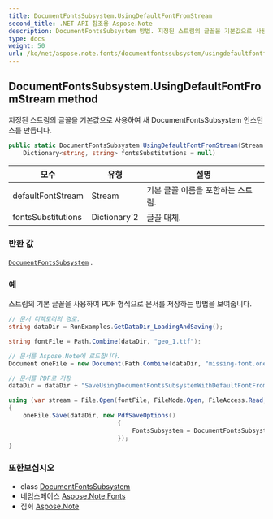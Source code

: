 ```yaml
---
title: DocumentFontsSubsystem.UsingDefaultFontFromStream
second_title: .NET API 참조용 Aspose.Note
description: DocumentFontsSubsystem 방법. 지정된 스트림의 글꼴을 기본값으로 사용하여 새 DocumentFontsSubsystem 인스턴스를 만듭니다.
type: docs
weight: 50
url: /ko/net/aspose.note.fonts/documentfontssubsystem/usingdefaultfontfromstream/
---
```

## DocumentFontsSubsystem.UsingDefaultFontFromStream method

지정된 스트림의 글꼴을 기본값으로 사용하여 새 DocumentFontsSubsystem 인스턴스를 만듭니다.

```csharp
public static DocumentFontsSubsystem UsingDefaultFontFromStream(Stream defaultFontStream, 
    Dictionary<string, string> fontsSubstitutions = null)
```

| 모수 | 유형 | 설명 |
| --- | --- | --- |
| defaultFontStream | Stream | 기본 글꼴 이름을 포함하는 스트림. |
| fontsSubstitutions | Dictionary`2 | 글꼴 대체. |

### 반환 값

[`DocumentFontsSubsystem`](../) .

### 예

스트림의 기본 글꼴을 사용하여 PDF 형식으로 문서를 저장하는 방법을 보여줍니다.

```csharp
// 문서 디렉토리의 경로.
string dataDir = RunExamples.GetDataDir_LoadingAndSaving();

string fontFile = Path.Combine(dataDir, "geo_1.ttf");

// 문서를 Aspose.Note에 로드합니다.
Document oneFile = new Document(Path.Combine(dataDir, "missing-font.one"));

// 문서를 PDF로 저장
dataDir = dataDir + "SaveUsingDocumentFontsSubsystemWithDefaultFontFromStream_out.pdf";

using (var stream = File.Open(fontFile, FileMode.Open, FileAccess.Read, FileShare.Read))
{
    oneFile.Save(dataDir, new PdfSaveOptions()
                              {
                                  FontsSubsystem = DocumentFontsSubsystem.UsingDefaultFontFromStream(stream)
                              });
}
```

### 또한보십시오

* class [DocumentFontsSubsystem](../)
* 네임스페이스 [Aspose.Note.Fonts](../../documentfontssubsystem/)
* 집회 [Aspose.Note](../../../)


